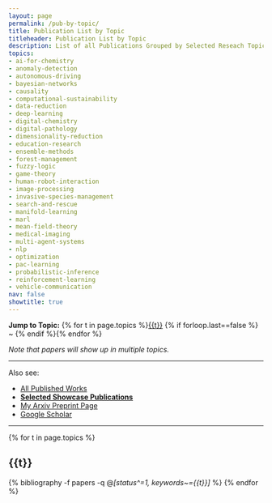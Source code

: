 ```yaml
---
layout: page
permalink: /pub-by-topic/
title: Publication List by Topic
titleheader: Publication List by Topic
description: List of all Publications Grouped by Selected Reseach Topic
topics: 
- ai-for-chemistry
- anomaly-detection
- autonomous-driving
- bayesian-networks
- causality
- computational-sustainability
- data-reduction
- deep-learning
- digital-chemistry
- digital-pathology
- dimensionality-reduction
- education-research
- ensemble-methods
- forest-management
- fuzzy-logic
- game-theory
- human-robot-interaction
- image-processing
- invasive-species-management
- search-and-rescue
- manifold-learning
- marl
- mean-field-theory
- medical-imaging
- multi-agent-systems
- nlp
- optimization
- pac-learning
- probabilistic-inference
- reinforcement-learning
- vehicle-communication
nav: false
showtitle: true
---
```



<b>Jump to Topic:</b> {% for t in page.topics %}<a href="#{{t}}">{{t}}</a> {% if forloop.last==false %} ~ {% endif %}{% endfor %}

*Note that papers will show up in multiple topics.*

<hr/>

Also see:
- [All Published Works](/publications)
- **[Selected Showcase Publications](/showcase)**
- [My Arxiv Preprint Page](https://arxiv.org/search/cs?searchtype=author&query=Crowley%2C+M)
- [Google Scholar](https://scholar.google.ca/citations?user=eL_y80EAAAAJ)

<hr/>

<div class="publications">
{% for t in page.topics %}
  <h2 class="year"><a name="{{t}}">{{t}}</a></h2>
  
  {% bibliography -f papers -q @*[status^=1, keywords~={{t}}]* %}
{% endfor %}


</div>
